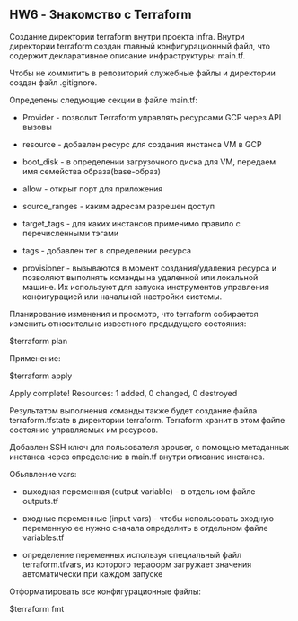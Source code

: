 ## HW6 - Знакомство с Terraform

Создание директории terraform внутри проекта infra. Внутри директории terraform создан главный конфигурационный файл, что содержит декларативное описание инфраструктуры: main.tf.

Чтобы не коммитить в репозиторий служебные файлы и директории создан файл .gitignore.

Определены следующие секции в файле main.tf:

- Provider - позволит Terraform управлять ресурсами GCP через API вызовы

- resource - добавлен ресурс для создания инстанса VM в GCP

- boot_disk - в определении загрузочного диска для VM, передаем имя семейства образа(base-образ)

- allow - открыт порт для приложения

- source_ranges - каким адресам разрешен доступ

- target_tags - для каких  инстансов применимо правило с перечисленными тэгами

- tags - добавлен тег в определении ресурса

- provisioner - вызываются в момент создания/удаления ресурса и позволяют выполнять команды на удаленной или локальной машине. 
                 Их используют для запуска инструментов управления конфигурацией или начальной настройки системы.


Планирование изменения и просмотр, что terraform собирается изменить относительно известного предыдущего состояния:

$terraform plan

Применение:

$terraform apply

Apply complete! Resources: 1 added, 0 changed, 0 destroyed

Результатом выполнения команды также будет создание файла terraform.tfstate в директории terraform. Terraform хранит в этом файле 
состояние управляемых им ресурсов.

Добавлен SSH ключ для пользователя appuser, с помощью метаданных инстанса через определение в main.tf внутри описание инстанса.

Обьявление vars:

- выходная переменная (output variable) - в отдельном файле outputs.tf

- входные переменные (input vars) - чтобы использовать входную переменную ее нужно сначала определить в отдельном файле variables.tf

- определение переменных используя специальный файл terraform.tfvars, из которого тераформ загружает значения автоматически при каждом  запуске

Отформатировать все конфигурационные файлы:

$terraform fmt

